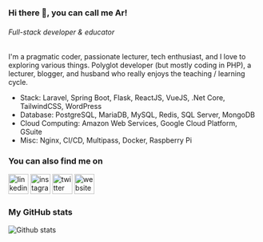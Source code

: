 <!-- ![image](https://github.com/saadeghi/saadeghi/blob/master/dino.gif) -->

### Hi there 👋, you can call me Ar!
###### *Full-stack developer & educator*

I'm a pragmatic coder, passionate lecturer, tech enthusiast, and I love to exploring various things. 
Polyglot developer (but mostly coding in PHP), a lecturer, blogger, and husband who really enjoys the teaching / learning cycle.

* Stack: Laravel, Spring Boot, Flask, ReactJS, VueJS, .Net Core, TailwindCSS, WordPress
* Database: PostgreSQL, MariaDB, MySQL, Redis, SQL Server, MongoDB
* Cloud Computing: Amazon Web Services, Google Cloud Platform, GSuite
* Misc: Nginx, CI/CD, Multipass, Docker, Raspberry Pi

### You can also find me on
[<img src='https://cdn.jsdelivr.net/npm/simple-icons@3.0.1/icons/linkedin.svg' alt='linkedin' height='40'>](https://id.linkedin.com/in/aris-ripandi/)
[<img src='https://cdn.jsdelivr.net/npm/tabler-icons@1.10.0/icons/brand-instagram.svg' alt='instagram' height='40'>](https://www.instagram.com/riipandi/)
[<img src='https://cdn.jsdelivr.net/npm/tabler-icons@1.10.0/icons/brand-twitter.svg' alt='twitter' height='40'>](https://twitter.com/riipandi)
[<img src='https://cdn.jsdelivr.net/npm/tabler-icons@1.10.0/icons/link.svg' alt='website' height='40'>](https://aris.web.id) 

### My GitHub stats
![Github stats](https://github-readme-stats.vercel.app/api?username=riipandi&show_icons=true)

<!--
### Hi there 👋

**riipandi/riipandi** is a ✨ _special_ ✨ repository because its `README.md` (this file) appears on your GitHub profile.

Here are some ideas to get you started:

- 🔭 I’m currently working on ...
- 🌱 I’m currently learning ...
- 👯 I’m looking to collaborate on ...
- 🤔 I’m looking for help with ...
- 💬 Ask me about ...
- 📫 How to reach me: ...
- 😄 Pronouns: ...
- ⚡ Fun fact: ...
-->
